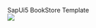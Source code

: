 SapUi5 BookStore Template <br>
<img src="https://3.downloader.disk.yandex.com.tr/preview/241721bb817833acb86f0276bc03d13496db59aef74feaa20cac95bf2b8a7f66/inf/9HHuY77xM2RW4GW2KCnRL32xpVdbf1URQscOVlJQ7hvwOo7XoLDwuc1xIFqRcVEQBY0VSx9jXBdclt_Gtda8Kg%3D%3D?uid=682422812&filename=bookstore.png&disposition=inline&hash=&limit=0&content_type=image%2Fpng&tknv=v2&size=1820x977">
